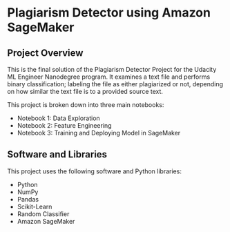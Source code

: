 # Plagiarism Detector using Amazon SageMaker

## Project Overview

This is the final solution of the Plagiarism Detector Project for the Udacity ML Engineer Nanodegree program. It examines a text file and performs binary classification; labeling the file as either plagiarized or not, depending on how similar the text file is to a provided source text.

This project is broken down into three main notebooks:

- Notebook 1: Data Exploration
- Notebook 2: Feature Engineering
- Notebook 3: Training and Deploying Model in SageMaker

## Software and Libraries

This project uses the following software and Python libraries:

- Python
- NumPy
- Pandas
- Scikit-Learn
- Random Classifier
- Amazon SageMaker
